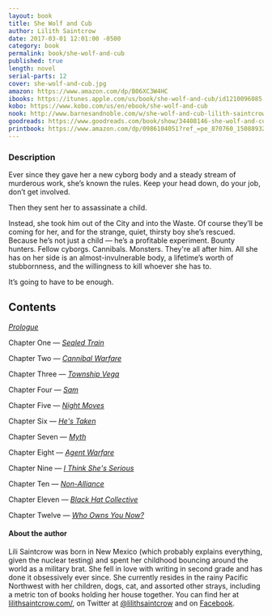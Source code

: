 ```yaml
---
layout: book
title: She Wolf and Cub
author: Lilith Saintcrow
date: 2017-03-01 12:01:00 -0500
category: book
permalink: book/she-wolf-and-cub
published: true
length: novel
serial-parts: 12
cover: she-wolf-and-cub.jpg
amazon: https://www.amazon.com/dp/B06XC3W4HC
ibooks: https://itunes.apple.com/us/book/she-wolf-and-cub/id1210096085
kobo: https://www.kobo.com/us/en/ebook/she-wolf-and-cub
nook: http://www.barnesandnoble.com/w/she-wolf-and-cub-lilith-saintcrow/1126044793
goodreads: https://www.goodreads.com/book/show/34408146-she-wolf-and-cub
printbook: https://www.amazon.com/dp/0986104051?ref_=pe_870760_150889320
---
```


### Description

Ever since they gave her a new cyborg body and a steady stream of murderous work, she’s known the rules. Keep your head down, do your job, don’t get involved.

Then they sent her to assassinate a child.

Instead, she took him out of the City and into the Waste. Of course they’ll be coming for her, and for the strange, quiet, thirsty boy she’s rescued. Because he’s not just a child — he’s a profitable experiment. Bounty hunters. Fellow cyborgs. Cannibals. Monsters. They're all after him. All she has on her side is an almost-invulnerable body, a lifetime’s worth of stubbornness, and the willingness to kill whoever she has to.

It’s going to have to be enough.

## Contents

[_Prologue_](issue16/chapter/she-wolf-and-cub-prologue/)

Chapter One — [_Sealed Train_](/issue16/chapter/she-wolf-and-cub-chapter-one/)

Chapter Two — [_Cannibal Warfare_](/issue17/chapter/she-wolf-and-cub-chapter-two/)

Chapter Three — [_Township Vega_](/issue18/chapter/she-wolf-and-cub-chapter-three/)

Chapter Four — [_Sam_](/issue19/chapter/she-wolf-and-cub-chapter-four/)

Chapter Five — [_Night Moves_](/issue20/chapter/she-wolf-and-cub-chapter-five/)

Chapter Six — [_He's Taken_](/issue21/chapter/she-wolf-and-cub-chapter-six/)

Chapter Seven — [_Myth_](/issue22/chapter/she-wolf-and-cub-chapter-seven/)

Chapter Eight — [_Agent Warfare_](/issue23/chapter/she-wolf-and-cub-chapter-eight/)

Chapter Nine — [_I Think She's Serious_](/issue24/chapter/she-wolf-and-cub-chapter-nine/)

Chapter Ten — [_Non-Alliance_](/issue25/chapter/she-wolf-and-cub-chapter-ten/)

Chapter Eleven — [_Black Hat Collective_](/issue26/chapter/she-wolf-and-cub-chapter-eleven/)

Chapter Twelve — [_Who Owns You Now?_](/issue27/chapter/she-wolf-and-cub-chapter-twelve/)

#### About the author

Lili Saintcrow was born in New Mexico (which probably explains everything, given the nuclear testing) and spent her childhood bouncing around the world as a military brat. She fell in love with writing in second grade and has done it obsessively ever since. She currently resides in the rainy Pacific Northwest with her children, dogs, cat, and assorted other strays, including a metric ton of books holding her house together. You can find her at [lilithsaintcrow.com/](http://www.lilithsaintcrow.com/), on Twitter at [@lilithsaintcrow](https://twitter.com/lilithsaintcrow) and on [Facebook](https://www.facebook.com/pages/Lilith-Saintcrow/172118402032).
